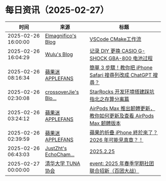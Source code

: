 ﻿# 每日资讯（2025-02-27）

|时间|来源|标题|
|---|---|---|
|2025-02-26 16:00:00|[Elmagnifico's Blog](http://elmagnifico.tech/feed.xml)|[VSCode CMake工作流](https://elmagnifico.tech/2025/02/27/VSC-CMake-Workflow/)|
|2025-02-26 16:04:29|[Wulu's Blog](https://wulu.zone/feed/post.xml)|[记录 DIY 更换 CASIO G-SHOCK GBA-800 电池过程](https://wulu.zone/posts/casio-gba800-battery-replacement)|
|2025-02-26 08:16:34|[蘋果迷 APPLEFANS](https://applefans.today/feed/)|[簡單 3 步驟！教你把 iPhone Safari 搜尋列改成 ChatGPT 搜尋？](https://applefans.today/2025-02-how-to-use-chatgpt-search-extension-in-safari/)|
|2025-02-26 02:30:08|[crossoverJie's Blo...](https://crossoverjie.top/atom.xml)|[StarRocks 开发环境搭建踩坑指北之存算分离篇](http://crossoverjie.top/2025/02/26/ob/StarRocks-dev-shard-data-build/)|
|2025-02-26 03:24:12|[蘋果迷 APPLEFANS](https://applefans.today/feed/)|[AirPods Max 推出韌體更新，教你如何更新及查看 AirPods Max 韌體版本](https://applefans.today/2025-02-new-firmware-available-for-airpods-max-with-lightning-port/)|
|2025-02-26 02:39:59|[蘋果迷 APPLEFANS](https://applefans.today/feed/)|[蘋果的折疊 iPhone 終於來了？2026 年可能見真章？！](https://applefans.today/2025-02-folding-iphone-has-no-crease-rumors/)|
|2025-02-26 06:43:03|[JustZht's EchoCham...](https://www.justzht.com/rss/)|[2025.2.25](https://www.justzht.com/2025-2-25/)|
|2025-02-27 00:00:00|[清华大学 TUNA 协会](https://tuna.moe/feed.xml)|[event: 2025 年春季学期社团联合招新（百团大战）](https://tuna.moe/event/2025/recruitment-spring/)|
